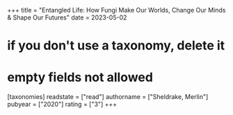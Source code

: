 +++
title = "Entangled Life: How Fungi Make Our Worlds, Change Our Minds & Shape Our Futures"
date = 2023-05-02
# if you don't use a taxonomy, delete it
# empty fields not allowed
[taxonomies]
  readstate = ["read"]
  authorname = ["Sheldrake, Merlin"]
  pubyear = ["2020"]
  rating = ["3"]
+++

